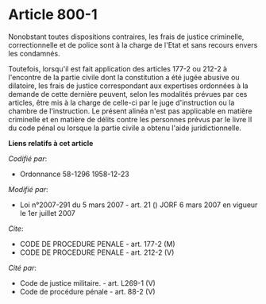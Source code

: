 # Article 800-1

Nonobstant toutes dispositions contraires, les frais de justice criminelle, correctionnelle et de police sont à la charge de
l'Etat et sans recours envers les condamnés.

Toutefois, lorsqu'il est fait application des articles 177-2 ou 212-2 à l'encontre de la partie civile dont la constitution a
été jugée abusive ou dilatoire, les frais de justice correspondant aux expertises ordonnées à la demande de cette dernière
peuvent, selon les modalités prévues par ces articles, être mis à la charge de celle-ci par le juge d'instruction ou la
chambre de l'instruction. Le présent alinéa n'est pas applicable en matière criminelle et en matière de délits contre les
personnes prévus par le livre II du code pénal ou lorsque la partie civile a obtenu l'aide juridictionnelle.

**Liens relatifs à cet article**

_Codifié par_:

  - Ordonnance 58-1296 1958-12-23

_Modifié par_:

  - Loi n°2007-291 du 5 mars 2007 - art. 21 () JORF 6 mars 2007 en vigueur le 1er juillet 2007

_Cite_:

  - CODE DE PROCEDURE PENALE - art. 177-2 (M)
  - CODE DE PROCEDURE PENALE - art. 212-2 (V)

_Cité par_:

  - Code de justice militaire. - art. L269-1 (V)
  - Code de procédure pénale - art. 88-2 (V)
